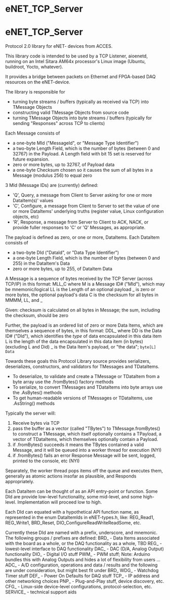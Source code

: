 # eNET_TCP_Server
# eNET_TCP_Server
Protocol 2.0 library for eNET- devices from ACCES.

This library code is intended to be used by a TCP Listener, aioenetd, running on an Intel Sitara AM64x processor's Linux image (Ubuntu, buildroot, Yocto, whatever).

It provides a bridge between packets on Ethernet and FPGA-based DAQ resources on the eNET-device.

The library is responsible for 
* turning byte streams / buffers (typically as received via TCP) into TMessage Objects
* constructing valid TMessage Objects from source code
* turning TMessage Objects into byte streams / buffers (typically for sending "Responses" across TCP to clients)

Each Message consists of 
* a one-byte MId ("MessageId", or "Message Type Identifier")
* a two-byte Length Field, which is the number of bytes (between 0 and 32767) in the Payload.  A Length field with bit 15 set is reserved for future expansion.
* zero or more bytes, up to 32767, of Payload data
* a one-byte Checksum chosen so it causes the sum of all bytes in a Message (modulus 256) to equal zero

3 MId (Message IDs) are (currently) defined: 
* 'Q', Query, a message from Client to Server asking for one or more DataItem(s)' values
* 'C', Configure, a message from Client to Server to set the value of one or more DataItems' underlying truths (register value, Linux configuration objects, etc)
* 'R', Response, a message from Server to Client to ACK, NACK, or provide fuller responses to 'C' or 'Q' Messages, as appropriate.

The payload is defined as zero, or one or more, DataItems.
Each DataItem consists of
* a two-byte DId ("DataId", or "Data Type Identifier")
* a one-byte Length Field, which is the number of bytes (between 0 and 255) in the DataItem's Data
* zero or more bytes, up to 255, of DataItem Data

A Message is a sequence of bytes received by the TCP Server (across TCP/IP) in this format:
	MLL_C
where
	M       is a Message ID# ("MId"), which may be mnemonic/logical
	LL      is the Length of an optional payload
	_        is zero or more bytes, the optional payload's data
	C       is the checksum for all bytes in MMMM, LL, and _

Given: checksum is calculated on all bytes in Message; the sum, including the checksum, should be zero

Further, the payload is an ordered list of zero or more Data Items, which are themselves a sequence of bytes, in this format:
	DDL_
where
	DD      is the Data ID# ("DId"), which identifies the *type* of data encapsulated in this data item
	L       is the length of the data encapsulated in this data item (in bytes) (excluding L and Did)
	_       is the Data Item's payload, or "the data"; `byte[L] Data`

Towards these goals this Protocol Library source provides serializers, deserializes, constructors, and validators for TMessages and TDataItems.
* To deserialize, to validate and create a TMessage or TDataItem from a byte array use the .fromBytes() factory methods
* To serialize, to convert TMessages and TDataItems into byte arrays use the .AsBytes() methods
* To get human-readable versions of TMessages or TDataItems, use .AsString() methods

Typically the server will:
1) Receive bytes via TCP
2) pass the buffer as a vector<byte> (called "TBytes") to TMessage.fromBytes() to construct a TMessage, which itself optionally contains a TPayload, a vector of TDataItems, which themselves optionally contain a Payload.
3) if .fromBytes() succeeds it means the TBytes contained a valid Message, and it will be queued into a worker thread for execution (NYI)
4) if .fromBytes() fails an error Response Message will be sent, logged, printed to the console, etc (NYI)

Separately, the worker thread pops items off the queue and executes them, generally as atomic actions insofar as plausible, and Responds appropriately.

Each DataItem can be thought of as an API entry-point or function.  Some DId are provide low-level functionality, some mid-level, and some high-level.  Implementation will proceed low to high.

Each DId can equated with a hypothetical API function name, as represented in the enum DataItemIds in eNET-types.h, like:
REG_Read1, REG_Write1, BRD_Reset, DIO_ConfigureReadWriteReadSome, etc.

Currently these DId are named with a prefix, underscore, and mnemonic.  The following groups / prefixes are defined:
BRD_ - Data Items associated with the board as a whole, or the DAQ functionality as a whole, TBD
REG_ - lowest-level interface to DAQ functionality
DAC_  - DAC (D/A, Analog Output) functionality
DIO_ - Digital I/O stuff
PWM_ - PWM stuff; Note: Arduino bundles this with Analog Outputs and hides a lot of flexibility from users ...
ADC_  - A/D configuration, operations and data / results
and the following are under consideration, but might best fit under BRD_
WDG_ - Watchdog Timer stuff
DEF_ - Power On Defaults for DAQ stuff
TCP_ - IP address and other networking choices
PNP_ - Plug-and-Play stuff, device discovery, etc.
CFG_ - Linux-side device-level configurations, protocol-selection, etc.
SERVICE_ - technical support aids




